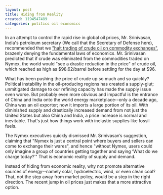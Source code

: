 ```yaml
---
layout: post
title: Hiding from Reality
created: 1194547489
categories: politics oil economics
---
```

In an attempt to control the rapid rise in global oil prices, Mr. Srinivasan, India's petroleum secretary (We call that the Secretary of Defense here), recommended that we <a href="http://www.nytimes.com/2007/11/08/business/worldbusiness/08nymex.html" target="_blank">"halt trading of crude oil on commodity exchanges"</a>, brazenly denying the fundamental laws of economics. Mr. Srinivasan predicted that if crude was eliminated from the commodities traded on Nymex, the world would "see a drastic reduction in the price" of crude oil, which reached as high as $98.62/barrel before settling for the day at $96.

What has been pushing the price of crude up so much and so quickly? Political instability in the oil-producing regions has created a supply-glut; unmitigated damage to our refining capacity has made the supply issue even worse. But probably even more obvious and impactful is the entrance of China and India onto the world energy marketplace--only a decade ago, China was an oil exporter; now it imports a large portion of its oil. With diminished supply and drastically increased demand from not just the United States but also China and India, a price increase is normal and inevitable. That's just how things work with inelastic supplies like fossil fuels.

The Nymex executives quickly dismissed Mr. Srinivasan’s suggestion, claiming that "Nymex is just a central point where buyers and sellers can come to exchange their wares", and hence "without Nymex, users could only imagine a group of countries getting together and saying ‘What do we charge today?’" That is economic reality of supply and demand.

Instead of hiding from economic reality, why not promote alternative sources of energy--namely solar, hydroelectric, wind, or even clean coal? That, not the step away from market policy, would be a step in the right direction. The recent jump in oil prices just makes that a more attractive option.
